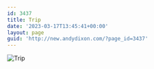 ```yaml
---
id: 3437
title: Trip
date: '2023-03-17T13:45:41+00:00'
layout: page
guid: 'http://new.andydixon.com/?page_id=3437'
---
```


![Trip](https://i0.wp.com/assets.g8x2.ldn.idrivee2-23.com/posters/Trip%2001.jpg?w=1200&ssl=1 "Trip")